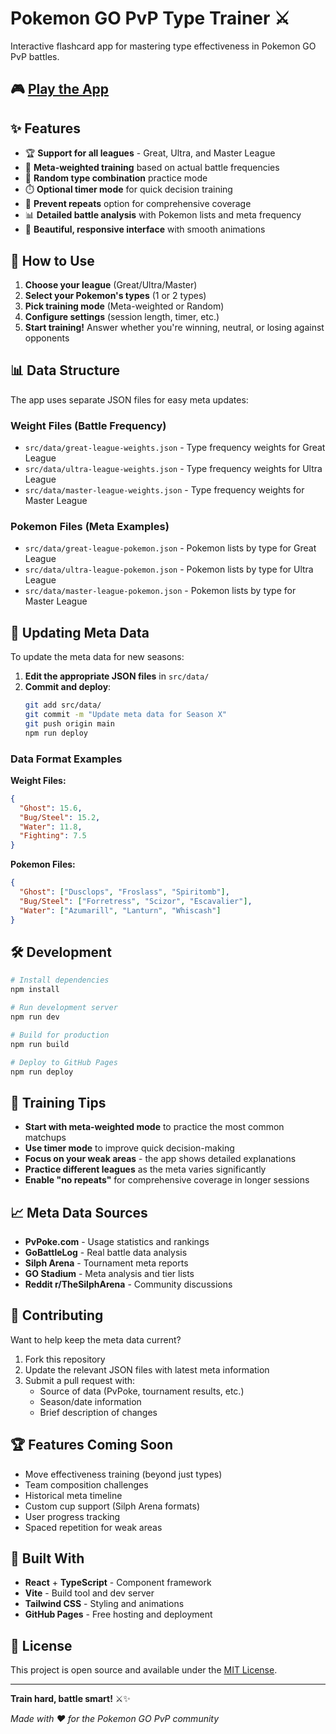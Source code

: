 # Pokemon GO PvP Type Trainer ⚔️

Interactive flashcard app for mastering type effectiveness in Pokemon GO PvP battles.

## 🎮 [Play the App](https://conradchou2004.github.io/pokemon-go-type-trainer)

## ✨ Features

- 🏆 **Support for all leagues** - Great, Ultra, and Master League
- 🎯 **Meta-weighted training** based on actual battle frequencies
- 🎲 **Random type combination** practice mode
- ⏱️ **Optional timer mode** for quick decision training
- 🚫 **Prevent repeats** option for comprehensive coverage
- 📊 **Detailed battle analysis** with Pokemon lists and meta frequency
- 🎨 **Beautiful, responsive interface** with smooth animations

## 🚀 How to Use

1. **Choose your league** (Great/Ultra/Master)
2. **Select your Pokemon's types** (1 or 2 types)
3. **Pick training mode** (Meta-weighted or Random)
4. **Configure settings** (session length, timer, etc.)
5. **Start training!** Answer whether you're winning, neutral, or losing against opponents

## 📊 Data Structure

The app uses separate JSON files for easy meta updates:

### Weight Files (Battle Frequency)
- `src/data/great-league-weights.json` - Type frequency weights for Great League
- `src/data/ultra-league-weights.json` - Type frequency weights for Ultra League  
- `src/data/master-league-weights.json` - Type frequency weights for Master League

### Pokemon Files (Meta Examples)
- `src/data/great-league-pokemon.json` - Pokemon lists by type for Great League
- `src/data/ultra-league-pokemon.json` - Pokemon lists by type for Ultra League
- `src/data/master-league-pokemon.json` - Pokemon lists by type for Master League

## 🔄 Updating Meta Data

To update the meta data for new seasons:

1. **Edit the appropriate JSON files** in `src/data/`
2. **Commit and deploy**:
   ```bash
   git add src/data/
   git commit -m "Update meta data for Season X"
   git push origin main
   npm run deploy
   ```

### Data Format Examples

**Weight Files:**
```json
{
  "Ghost": 15.6,
  "Bug/Steel": 15.2,
  "Water": 11.8,
  "Fighting": 7.5
}
```

**Pokemon Files:**
```json
{
  "Ghost": ["Dusclops", "Froslass", "Spiritomb"],
  "Bug/Steel": ["Forretress", "Scizor", "Escavalier"],
  "Water": ["Azumarill", "Lanturn", "Whiscash"]
}
```

## 🛠️ Development

```bash
# Install dependencies
npm install

# Run development server
npm run dev

# Build for production
npm run build

# Deploy to GitHub Pages
npm run deploy
```

## 🎯 Training Tips

- **Start with meta-weighted mode** to practice the most common matchups
- **Use timer mode** to improve quick decision-making
- **Focus on your weak areas** - the app shows detailed explanations
- **Practice different leagues** as the meta varies significantly
- **Enable "no repeats"** for comprehensive coverage in longer sessions

## 📈 Meta Data Sources

- **PvPoke.com** - Usage statistics and rankings
- **GoBattleLog** - Real battle data analysis
- **Silph Arena** - Tournament meta reports  
- **GO Stadium** - Meta analysis and tier lists
- **Reddit r/TheSilphArena** - Community discussions

## 🤝 Contributing

Want to help keep the meta data current? 

1. Fork this repository
2. Update the relevant JSON files with latest meta information
3. Submit a pull request with:
   - Source of data (PvPoke, tournament results, etc.)
   - Season/date information
   - Brief description of changes

## 🏆 Features Coming Soon

- Move effectiveness training (beyond just types)
- Team composition challenges  
- Historical meta timeline
- Custom cup support (Silph Arena formats)
- User progress tracking
- Spaced repetition for weak areas

## 📱 Built With

- **React** + **TypeScript** - Component framework
- **Vite** - Build tool and dev server
- **Tailwind CSS** - Styling and animations
- **GitHub Pages** - Free hosting and deployment

## 📄 License

This project is open source and available under the [MIT License](LICENSE).

---

**Train hard, battle smart!** ⚔️✨

*Made with ❤️ for the Pokemon GO PvP community*